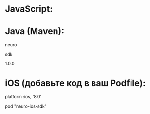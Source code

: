  # JavaScript:

 <script src="https://localhost/neuro.sdk.min.js"></script>

# Java (Maven):

<dependency>

  <groupId>neuro</groupId>

  <artifactId>sdk<artifactId>

  <version>1.0.0</version>
  
</dependency>

# iOS (добавьте код в ваш Podfile):

platform :ios, '8.0'

pod "neuro-ios-sdk"